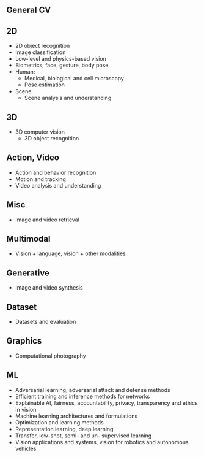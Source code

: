 ## General CV

## 2D
- 2D object recognition
- Image classification
- Low-level and physics-based vision   
- Biometrics, face, gesture, body pose
- Human:
	- Medical, biological and cell microscopy   
	- Pose estimation
- Scene:
	- Scene analysis and understanding   

## 3D
- 3D computer vision   
	- 3D object recognition

## Action, Video
- Action and behavior recognition   
- Motion and tracking   
- Video analysis and understanding   

## Misc
- Image and video retrieval

## Multimodal
- Vision + language, vision + other modalities

## Generative
- Image and video synthesis

## Dataset
- Datasets and evaluation   

## Graphics
- Computational photography

## ML
- Adversarial learning, adversarial attack and defense methods
- Efficient training and inference methods for networks
- Explainable AI, fairness, accountability, privacy, transparency and ethics in vision   
- Machine learning architectures and formulations   
- Optimization and learning methods   
- Representation learning, deep learning
- Transfer, low-shot, semi- and un- supervised learning   
- Vision applications and systems, vision for robotics and autonomous vehicles